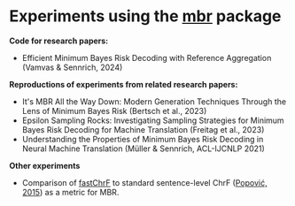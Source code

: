 
# Experiments using the [**mbr**](https://github.com/ZurichNLP/mbr) package

**Code for research papers:**
- Efficient Minimum Bayes Risk Decoding with Reference Aggregation (Vamvas & Sennrich, 2024)

**Reproductions of experiments from related research papers:**

- It's MBR All the Way Down: Modern Generation Techniques Through the Lens of Minimum Bayes Risk (Bertsch et al., 2023)
- Epsilon Sampling Rocks: Investigating Sampling Strategies for Minimum Bayes Risk Decoding for Machine Translation (Freitag et al., 2023)
- Understanding the Properties of Minimum Bayes Risk Decoding in Neural Machine Translation (Müller & Sennrich, ACL-IJCNLP 2021)

**Other experiments**
- Comparison of [fastChrF](https://github.com/jvamvas/fastChrF) to standard sentence-level ChrF ([Popović, 2015](https://aclanthology.org/W15-3049/)) as a metric for MBR.
